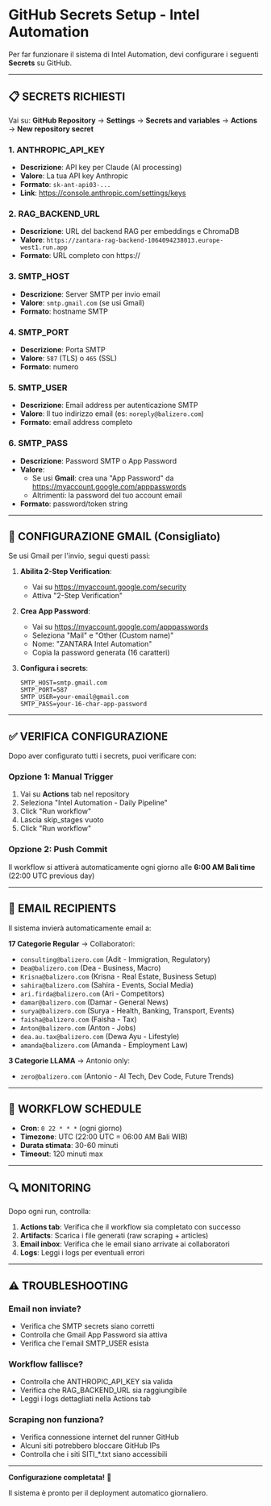 # GitHub Secrets Setup - Intel Automation

Per far funzionare il sistema di Intel Automation, devi configurare i seguenti **Secrets** su GitHub.

---

## 📋 SECRETS RICHIESTI

Vai su: **GitHub Repository** → **Settings** → **Secrets and variables** → **Actions** → **New repository secret**

### 1. **ANTHROPIC_API_KEY**
- **Descrizione**: API key per Claude (AI processing)
- **Valore**: La tua API key Anthropic
- **Formato**: `sk-ant-api03-...`
- **Link**: https://console.anthropic.com/settings/keys

### 2. **RAG_BACKEND_URL**
- **Descrizione**: URL del backend RAG per embeddings e ChromaDB
- **Valore**: `https://zantara-rag-backend-1064094238013.europe-west1.run.app`
- **Formato**: URL completo con https://

### 3. **SMTP_HOST**
- **Descrizione**: Server SMTP per invio email
- **Valore**: `smtp.gmail.com` (se usi Gmail)
- **Formato**: hostname SMTP

### 4. **SMTP_PORT**
- **Descrizione**: Porta SMTP
- **Valore**: `587` (TLS) o `465` (SSL)
- **Formato**: numero

### 5. **SMTP_USER**
- **Descrizione**: Email address per autenticazione SMTP
- **Valore**: Il tuo indirizzo email (es: `noreply@balizero.com`)
- **Formato**: email address completo

### 6. **SMTP_PASS**
- **Descrizione**: Password SMTP o App Password
- **Valore**:
  - Se usi **Gmail**: crea una "App Password" da https://myaccount.google.com/apppasswords
  - Altrimenti: la password del tuo account email
- **Formato**: password/token string

---

## 🔐 CONFIGURAZIONE GMAIL (Consigliato)

Se usi Gmail per l'invio, segui questi passi:

1. **Abilita 2-Step Verification**:
   - Vai su https://myaccount.google.com/security
   - Attiva "2-Step Verification"

2. **Crea App Password**:
   - Vai su https://myaccount.google.com/apppasswords
   - Seleziona "Mail" e "Other (Custom name)"
   - Nome: "ZANTARA Intel Automation"
   - Copia la password generata (16 caratteri)

3. **Configura i secrets**:
   ```
   SMTP_HOST=smtp.gmail.com
   SMTP_PORT=587
   SMTP_USER=your-email@gmail.com
   SMTP_PASS=your-16-char-app-password
   ```

---

## ✅ VERIFICA CONFIGURAZIONE

Dopo aver configurato tutti i secrets, puoi verificare con:

### Opzione 1: Manual Trigger
1. Vai su **Actions** tab nel repository
2. Seleziona "Intel Automation - Daily Pipeline"
3. Click "Run workflow"
4. Lascia skip_stages vuoto
5. Click "Run workflow"

### Opzione 2: Push Commit
Il workflow si attiverà automaticamente ogni giorno alle **6:00 AM Bali time** (22:00 UTC previous day)

---

## 📧 EMAIL RECIPIENTS

Il sistema invierà automaticamente email a:

**17 Categorie Regular** → Collaboratori:
- `consulting@balizero.com` (Adit - Immigration, Regulatory)
- `Dea@balizero.com` (Dea - Business, Macro)
- `Krisna@balizero.com` (Krisna - Real Estate, Business Setup)
- `sahira@balizero.com` (Sahira - Events, Social Media)
- `ari.firda@balizero.com` (Ari - Competitors)
- `damar@balizero.com` (Damar - General News)
- `surya@balizero.com` (Surya - Health, Banking, Transport, Events)
- `faisha@balizero.com` (Faisha - Tax)
- `Anton@balizero.com` (Anton - Jobs)
- `dea.au.tax@balizero.com` (Dewa Ayu - Lifestyle)
- `amanda@balizero.com` (Amanda - Employment Law)

**3 Categorie LLAMA** → Antonio only:
- `zero@balizero.com` (Antonio - AI Tech, Dev Code, Future Trends)

---

## 🚀 WORKFLOW SCHEDULE

- **Cron**: `0 22 * * *` (ogni giorno)
- **Timezone**: UTC (22:00 UTC = 06:00 AM Bali WIB)
- **Durata stimata**: 30-60 minuti
- **Timeout**: 120 minuti max

---

## 🔍 MONITORING

Dopo ogni run, controlla:

1. **Actions tab**: Verifica che il workflow sia completato con successo
2. **Artifacts**: Scarica i file generati (raw scraping + articles)
3. **Email inbox**: Verifica che le email siano arrivate ai collaboratori
4. **Logs**: Leggi i logs per eventuali errori

---

## ⚠️ TROUBLESHOOTING

### Email non inviate?
- Verifica che SMTP secrets siano corretti
- Controlla che Gmail App Password sia attiva
- Verifica che l'email SMTP_USER esista

### Workflow fallisce?
- Controlla che ANTHROPIC_API_KEY sia valida
- Verifica che RAG_BACKEND_URL sia raggiungibile
- Leggi i logs dettagliati nella Actions tab

### Scraping non funziona?
- Verifica connessione internet del runner GitHub
- Alcuni siti potrebbero bloccare GitHub IPs
- Controlla che i siti SITI_*.txt siano accessibili

---

**Configurazione completata!** 🎉

Il sistema è pronto per il deployment automatico giornaliero.
